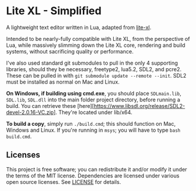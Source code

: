# Lite XL - Simplified

A lightweight text editor written in Lua, adapted from [lite-xl].

Intended to be nearly-fully compatible with Lite XL, from the perspective of Lua, while
massively slimming down the Lite XL core, rendering and build systems, without
sacrificing quality or performance.

I've also used standard git submodules to pull in the only 4 supporting libraries,
should they be necessary, freetype2, lua5.2, SDL2, and pcre2. These can be pulled in with
`git submodule update --remote --init`. SDL2 must be installed as normal on Mac and Linux.

**On Windows, if building using cmd.exe**, you should place `SDLmain.lib`, `SDL.lib`,
`SDL.dll` into the main folder project directory, before running a build. You can retrieve
these [here][https://www.libsdl.org/release/SDL2-devel-2.0.16-VC.zip]. They're located under
lib/x64.

**To build a copy**, simply run `./build.cmd`; this should function on Mac, Windows and Linux.
If you're running in `msys`; you will have to type `bash build.cmd`.

## Licenses

This project is free software; you can redistribute it and/or modify it under
the terms of the MIT license. Dependencies are licensed under various open
source licenses.  See [LICENSE] for details.

[lite-xl]:                    https://github.com/lite-xl/lite-xl
[LICENSE]:                    LICENSE
